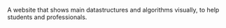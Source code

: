 A website that shows main datastructures and algorithms visually, to help students and professionals.
